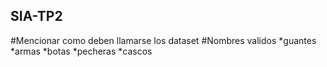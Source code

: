 ## SIA-TP2

#Mencionar como deben llamarse los dataset
#Nombres validos
*guantes
*armas
*botas
*pecheras
*cascos
